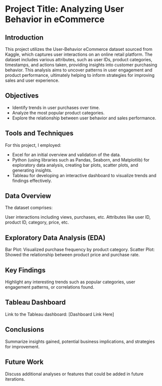 # Project Title: Analyzing User Behavior in eCommerce

## Introduction
This project utilizes the User-Behavior eCommerce dataset sourced from Kaggle, which captures user interactions on an online retail platform. The dataset includes various attributes, such as user IDs, product categories, timestamps, and actions taken, providing insights into customer purchasing behavior. This analysis aims to uncover patterns in user engagement and product performance, ultimately helping to inform strategies for improving sales and user experience.

## Objectives
- Identify trends in user purchases over time.
- Analyze the most popular product categories.
- Explore the relationship between user behavior and sales performance.

## Tools and Techniques
For this project, I employed:

- Excel for an initial overview and validation of the data.
- Python (using libraries such as Pandas, Seaborn, and Matplotlib) for exploratory data analysis, creating bar plots, scatter plots, and generating insights.
- Tableau for developing an interactive dashboard to visualize trends and findings effectively.

## Data Overview
The dataset comprises:

User interactions including views, purchases, etc.
Attributes like user ID, product ID, category, price, etc.

## Exploratory Data Analysis (EDA)
Bar Plot: Visualized purchase frequency by product category.
Scatter Plot: Showed the relationship between product price and purchase rate.

## Key Findings
Highlight any interesting trends such as popular categories, user engagement patterns, or correlations found.

## Tableau Dashboard
Link to the Tableau dashboard: [Dashboard Link Here]

## Conclusions
Summarize insights gained, potential business implications, and strategies for improvement.

## Future Work
Discuss additional analyses or features that could be added in future iterations.
